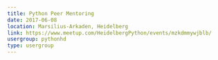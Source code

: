 ```yaml
---
title: Python Peer Mentoring
date: 2017-06-08
location: Marsilius-Arkaden, Heidelberg
link: https://www.meetup.com/HeidelbergPython/events/mzkdmmywjblb/
usergroup: pythonhd
type: usergroup
---
```

